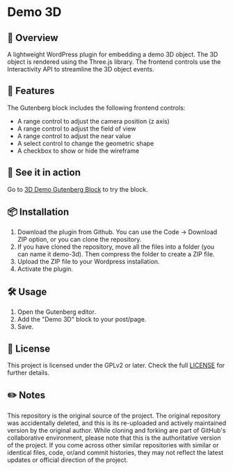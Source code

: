 # Demo 3D
## :open_book: Overview 
A lightweight WordPress plugin for embedding a demo 3D object. The 3D object is rendered using the Three.js library. The frontend controls use the Interactivity API to streamline the 3D object events.
## :rocket: Features
The Gutenberg block includes the following frontend controls:
* A range control to adjust the camera position (z axis)
* A range control to adjust the field of view
* A range control to adjust the near value
* A select control to change the geometric shape
* A checkbox to show or hide the wireframe
## :movie_camera: See it in action
Go to [3D Demo Gutenberg Block](https://caledrosforge.com/3d-demo-gutenberg-block/) to try the block.
## :package: Installation
1.	Download the plugin from Github. You can use the Code → Download ZIP option, or you can clone the repository.
2.	If you have cloned the repository, move all the files into a folder (you can name it demo-3d). Then compress the folder to create a ZIP file.
3.	Upload the ZIP file to your Wordpress installation.
4.	Activate the plugin.
## :hammer_and_wrench: Usage
1.	Open the Gutenberg editor.
2.	Add the "Demo 3D" block to your post/page.
3.	Save.
## :scroll: License
This project is licensed under the GPLv2 or later. Check the full [LICENSE](https://www.gnu.org/licenses/old-licenses/gpl-2.0.html) for further details.
## :pencil2: Notes
This repository is the original source of the project. The original repository was accidentally deleted, and this is its re-uploaded and actively maintained version by the original author.
While cloning and forking are part of GitHub's collaborative environment, please note that this is the authoritative version of the project. If you come across other similar repositories with similar or identical files, code, or/and commit histories, they may not reflect the latest updates or official direction of the project.
